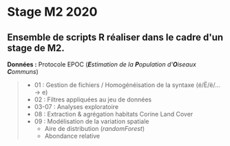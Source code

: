 # Stage M2 2020
##  Ensemble de scripts R réaliser dans le cadre d'un stage de M2.

**Données :** Protocole EPOC (***E**stimation de la **P**opulation d'**O**iseaux **C**ommuns*)

> - 01 : Gestion de fichiers / Homogénéisation de la syntaxe (é/Ë/ë/... -> e)
> - 02 : Filtres appliquées au jeu de données
> - 03-07 : Analyses exploratoire
> - 08 : Extraction & agrégation habitats Corine Land Cover
> - 09 : Modélisation de la variation spatiale
>   - Aire de distribution (*randomForest*)
>   - Abondance relative
